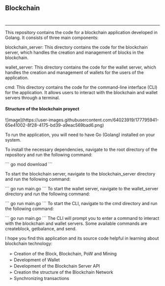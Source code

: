 ## Blockchain</br></br>
---
This repository contains the code for a blockchain application developed in Golang. It consists of three main components:

blockchain_server: This directory contains the code for the blockchain server, which handles the creation and management of blocks in the blockchain.

wallet_server: This directory contains the code for the wallet server, which handles the creation and management of wallets for the users of the application.

cmd: This directory contains the code for the command-line interface (CLI) for the application. It allows users to interact with the blockchain and wallet servers through a terminal.

 <h4>Structure of the blockchain proyect</h4>
 ![image](https://user-images.githubusercontent.com/64023919/177795941-65e41002-8f28-4175-bd39-a9eac569bad6.png)

To run the application, you will need to have Go (Golang) installed on your system.

To install the necessary dependencies, navigate to the root directory of the repository and run the following command:

´´´
go mod download
´´´

To start the blockchain server, navigate to the blockchain_server directory and run the following command:

´´´
go run main.go
´´´
To start the wallet server, navigate to the wallet_server directory and run the following command:

´´´
go run main.go
´´´
To start the CLI, navigate to the cmd directory and run the following command:

´´´
go run main.go
´´´
The CLI will prompt you to enter a command to interact with the blockchain and wallet servers. 
Some available commands are createblock, getbalance, and send.

I hope you find this application and its source code helpful in learning about blockchain technology:

ㅤ➢ Creation of the Block, Blockchain, PoW and Mining </br>
ㅤ➢ Development of Wallet </br>
ㅤ➢ Development of the Blockchain Server API</br>
ㅤ➢ Creation the structure of the Blockchain Network </br>
ㅤ➢ Synchronizing transactions </br>

